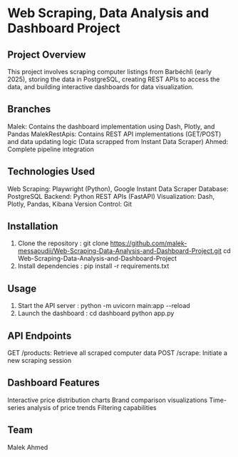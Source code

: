 # Web Scraping, Data Analysis and Dashboard Project

## Project Overview
This project involves scraping computer listings from Barbéchlì (early 2025), storing the data in PostgreSQL, creating REST APIs to access the data, and building interactive dashboards for data visualization.

## Branches
Malek: Contains the dashboard implementation using Dash, Plotly, and Pandas
MalekRestApis: Contains REST API implementations (GET/POST) and data updating logic (Data scrapped from Instant Data Scraper)
Ahmed: Complete pipeline integration 

## Technologies Used
Web Scraping: Playwright (Python), Google Instant Data Scraper
Database: PostgreSQL
Backend: Python REST APIs (FastAPI)
Visualization: Dash, Plotly, Pandas, Kibana
Version Control: Git

## Installation
1. Clone the repository :
   git clone https://github.com/malek-messaoudii/Web-Scraping-Data-Analysis-and-Dashboard-Project.git
   cd Web-Scraping-Data-Analysis-and-Dashboard-Project
2. Install dependencies : 
   pip install -r requirements.txt
   
## Usage

1. Start the API server :
   python -m uvicorn main:app --reload
2. Launch the dashboard :
   cd dashboard
   python app.py

## API Endpoints
GET /products: Retrieve all scraped computer data
POST /scrape: Initiate a new scraping session



## Dashboard Features
Interactive price distribution charts
Brand comparison visualizations
Time-series analysis of price trends
Filtering capabilities

## Team
Malek
Ahmed

